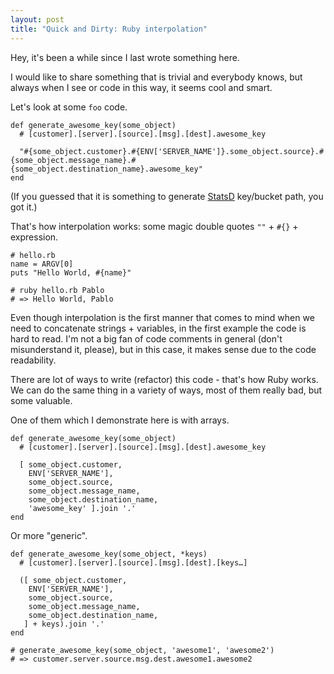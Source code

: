 ```yaml
---
layout: post
title: "Quick and Dirty: Ruby interpolation"
---
```


Hey, it's been a while since I last wrote something here.

I would like to share something that is trivial and everybody knows, but always when I see or code in this way, it seems cool and smart.

Let's look at some `foo` code.

    def generate_awesome_key(some_object)
      # [customer].[server].[source].[msg].[dest].awesome_key

      "#{some_object.customer}.#{ENV['SERVER_NAME']}.some_object.source}.#{some_object.message_name}.#{some_object.destination_name}.awesome_key"
    end

(If you guessed that it is something to generate [StatsD](https://github.com/etsy/statsd) key/bucket path, you got it.)

That's how interpolation works: some magic double quotes `""` + `#{}` + expression.

    # hello.rb
    name = ARGV[0]
    puts "Hello World, #{name}"

    # ruby hello.rb Pablo
    # => Hello World, Pablo

Even though interpolation is the first manner that comes to mind when we need to concatenate strings + variables, in the first example the code is hard to read. I'm not a big fan of code comments in general (don't misunderstand it, please), but in this case, it makes sense due to the code readability.

There are lot of ways to write (refactor) this code - that's how Ruby works. We can do the same thing in a variety of ways, most of them really bad, but some valuable.

One of them which I demonstrate here is with arrays.

    def generate_awesome_key(some_object)
      # [customer].[server].[source].[msg].[dest].awesome_key

      [ some_object.customer,
        ENV['SERVER_NAME'],
        some_object.source,
        some_object.message_name,
        some_object.destination_name,
        'awesome_key' ].join '.'
    end


Or more "generic".

    def generate_awesome_key(some_object, *keys)
      # [customer].[server].[source].[msg].[dest].[keys…]

      ([ some_object.customer,
        ENV['SERVER_NAME'],
        some_object.source,
        some_object.message_name,
        some_object.destination_name,
       ] + keys).join '.'
    end

    # generate_awesome_key(some_object, 'awesome1', 'awesome2')
    # => customer.server.source.msg.dest.awesome1.awesome2
